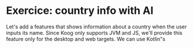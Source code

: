 # Exercice: country info with AI

Let's add a features that shows information about a country when the user inputs its name.
Since Koog only supports JVM and JS, we'll provide this feature only for the desktop and web targets.
We can use Kotlin"s

